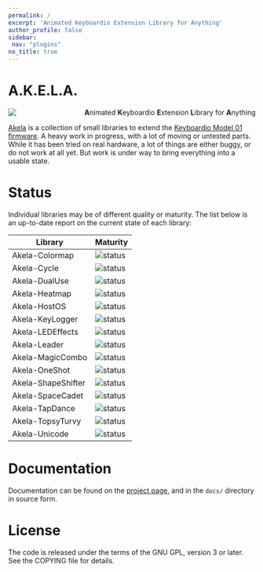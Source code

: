 ```yaml
---
permalink: /
excerpt: 'Animated Keyboardio Extension Library for Anything'
author_profile: false
sidebar:
 nav: "plugins"
no_title: true
---
```


# A.K.E.L.A. 

<p>
 <span align="left">
  <a href="https://travis-ci.org/algernon/Akela"><img align="left" src="https://travis-ci.org/algernon/Akela.svg?branch=master"></a>
 </span>
 <p align="right">
  <strong>A</strong>nimated <strong>K</strong>eyboardio <strong>E</strong>xtension
  <strong>L</strong>ibrary for <strong>A</strong>nything
 </p>
</p>

[Akela][akela] is a collection of small libraries to extend
the [Keyboardio Model 01 firmware][kbdiofw]. A heavy work in progress, with a
lot of moving or untested parts. While it has been tried on real hardware, a lot
of things are either buggy, or do not work at all yet. But work is under way to
bring everything into a usable state.

 [kbdiofw]: https://github.com/Keyboardio/KeyboardioFirmware
 [akela]: https://github.com/algernon/Akela
 
Status
======

Individual libraries may be of different quality or maturity. The list below is
an up-to-date report on the current state of each library:

| Library            | Maturity                   |
| ---------------    | --------------------       |
| Akela-Colormap     | ![status][st:stable]       |
| Akela-Cycle        | ![status][st:stable]       |
| Akela-DualUse      | ![status][st:stable]       |
| Akela-Heatmap      | ![status][st:broken]       |
| Akela-HostOS       | ![status][st:stable]       |
| Akela-KeyLogger    | ![status][st:stable]       |
| Akela-LEDEffects   | ![status][st:stable]       |
| Akela-Leader       | ![status][st:stable]       |
| Akela-MagicCombo   | ![status][st:stable]       |
| Akela-OneShot      | ![status][st:experimental] |
| Akela-ShapeShifter | ![status][st:stable]       |
| Akela-SpaceCadet   | ![status][st:stable]       |
| Akela-TapDance     | ![status][st:experimental] |
| Akela-TopsyTurvy   | ![status][st:experimental] |
| Akela-Unicode      | ![status][st:stable]       |

 [st:stable]: https://img.shields.io/badge/stable-✔-black.png?style=flat&colorA=44cc11&colorB=494e52
 [st:broken]: https://img.shields.io/badge/broken-X-black.png?style=flat&colorA=e05d44&colorB=494e52
 [st:experimental]: https://img.shields.io/badge/experimental----black.png?style=flat&colorA=dfb317&colorB=494e52

Documentation
=============

Documentation can be found on the [project page][gh:page], and in the `docs/`
directory in source form.

 [gh:page]: https://algernon.github.io/Akela/

License
=======

The code is released under the terms of the GNU GPL, version 3 or later. See the
COPYING file for details.
